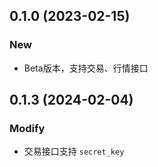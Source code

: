 ## 0.1.0 (2023-02-15)
### New
- Beta版本，支持交易、行情接口

## 0.1.3 (2024-02-04)
### Modify
- 交易接口支持 `secret_key`